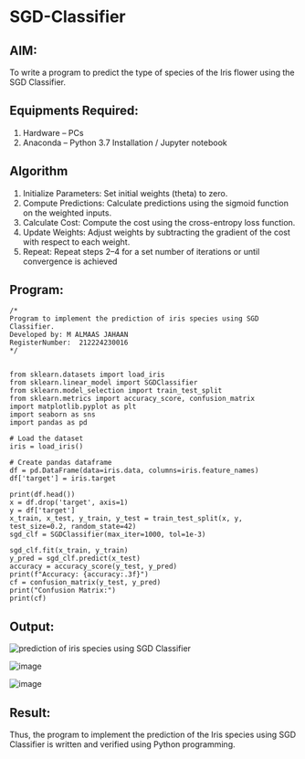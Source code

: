 # SGD-Classifier
## AIM:
To write a program to predict the type of species of the Iris flower using the SGD Classifier.

## Equipments Required:
1. Hardware – PCs
2. Anaconda – Python 3.7 Installation / Jupyter notebook

## Algorithm

1. Initialize Parameters: Set initial weights (theta) to zero.
 2. Compute Predictions: Calculate predictions using the sigmoid function on the
 weighted inputs.
 3. Calculate Cost: Compute the cost using the cross-entropy loss function.
 4. Update Weights: Adjust weights by subtracting the gradient of the cost with
 respect to each weight.
 5. Repeat: Repeat steps 2–4 for a set number of iterations or until convergence is
 achieved


## Program:
```
/*
Program to implement the prediction of iris species using SGD Classifier.
Developed by: M ALMAAS JAHAAN
RegisterNumber:  212224230016
*/
```

```

from sklearn.datasets import load_iris
from sklearn.linear_model import SGDClassifier
from sklearn.model_selection import train_test_split
from sklearn.metrics import accuracy_score, confusion_matrix
import matplotlib.pyplot as plt
import seaborn as sns
import pandas as pd

# Load the dataset
iris = load_iris()

# Create pandas dataframe
df = pd.DataFrame(data=iris.data, columns=iris.feature_names)
df['target'] = iris.target

print(df.head())
x = df.drop('target', axis=1)
y = df['target']
x_train, x_test, y_train, y_test = train_test_split(x, y, test_size=0.2, random_state=42)
sgd_clf = SGDClassifier(max_iter=1000, tol=1e-3)

sgd_clf.fit(x_train, y_train)
y_pred = sgd_clf.predict(x_test)
accuracy = accuracy_score(y_test, y_pred)
print(f"Accuracy: {accuracy:.3f}")
cf = confusion_matrix(y_test, y_pred)
print("Confusion Matrix:")
print(cf)

```

## Output:
![prediction of iris species using SGD Classifier](sam.png)

![image](https://github.com/user-attachments/assets/cc6af96b-29f5-487d-9d5b-4594cebfee26)

![image](https://github.com/user-attachments/assets/a0b042af-5d8b-484f-82c0-850a0de5b48f)





## Result:
Thus, the program to implement the prediction of the Iris species using SGD Classifier is written and verified using Python programming.
